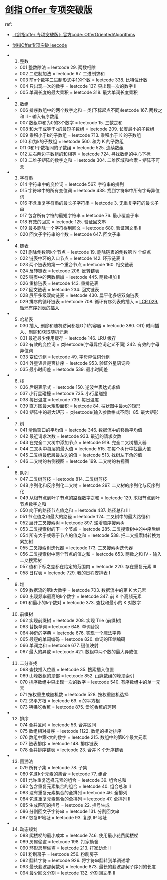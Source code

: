 # [剑指 Offer 专项突破版](https://github.com/doocs/leetcode/tree/main/lcof2)
ref:
- [《剑指offer 专项突破版》官方code: OfferOrientedAlgorithms](https://github.com/zhedahht/OfferOrientedAlgorithms)
- [剑指Offer专项突破 leecode](https://leetcode.cn/problem-list/h0pfVB6V/)

- 1. 整数

    - 001 整数除法 = leetcode 29. 两数相除
    - 002 二进制加法 = leetcode 67. 二进制求和
    - 003 前n个数字二进制形式中1的个数 = leetcode 338. 比特位计数
    - 004 只出现一次的数字 = leetcode 137. 只出现一次的数字 II
    - 005 单词长度的最大乘积 = leetcode 318. 最大单词长度乘积

- 2. 数组

    - 006 排序数组中的两个数字之和 = 类(下标起点不同)leetcode 167. 两数之和 II - 输入有序数组
    - 007 数组中和为0的3个数字 = leetcode 15. 三数之和
    - 008 和大于或等于k的最短子数组 = leetcode 209. 长度最小的子数组
    - 009 乘积小于k的子数组 = leetcode 713. 乘积小于 K 的子数组
    - 010 和为k的子数组 = leetcode 560. 和为 K 的子数组
    - 011 0和1个数相同的子数组 = leetcode 525. 连续数组
    - 012 左右两边子数组的和相等 = leetcode 724. 寻找数组的中心下标
    - 013 二维子矩阵的数字之和 = leetcode 304. 二维区域和检索 - 矩阵不可变

- 3. 字符串

    - 014 字符串中的变位词 = leetcode 567. 字符串的排列
    - 015 字符串中的所有变位词 = leetcode 438. 找到字符串中所有字母异位词
    - 016 不含重复字符串的最长子字符串 = leetcode 3. 无重复字符的最长子串
    - 017 包含所有字符的最短字符串 = leetcode 76. 最小覆盖子串
    - 018 有效的回文 = leetcode 125. 验证回文串
    - 019 最多删除一个字符得到回文 = leetcode 680. 验证回文串 II
    - 020 回文子字符串的个数 = leetcode 647. 回文子串

- 4. 链表

    - 021 删除倒数第k个节点 = leetcode 19. 删除链表的倒数第 N 个结点
    - 022 链表中环的入口节点 = leetcode 142. 环形链表 II
    - 023 两个链表的第一个重合节点 = leetcode 160. 相交链表
    - 024 反转链表 = leetcode 206. 反转链表
    - 025 链表中的两数相加 = leetcode 445. 两数相加 II
    - 026 重排链表 = leetcode 143. 重排链表
    - 027 回文链表 = leetcode 234. 回文链表
    - 028 展平多级双向链表 = leetcode 430. 扁平化多级双向链表
    - 029 排序的循环链表 = leetcode 708. 循环有序列表的插入 = [LCR 029. 循环有序列表的插入](https://leetcode.cn/problems/4ueAj6/description/?envType=problem-list-v2&envId=h0pfVB6V)

- 5. 哈希表

    - 030 插入, 删除和随机访问都是O(1)的容器 = leetcode 380. O(1) 时间插入、删除和获取随机元素
    - 031 最近最少使用缓存 = leetcode 146. LRU 缓存
    - 032 有效的变位词 = 类leetcode(字母异位词定义不同) 242. 有效的字母异位词
    - 033 变位词组 = leetcode 49. 字母异位词分组
    - 034 外星语言是否排序 = leetcode 953. 验证外星语词典
    - 035 最小时间差 = leetcode 539. 最小时间差

- 6. 栈

    - 036 后缀表示式 = leetcode 150. 逆波兰表达式求值
    - 037 小行星碰撞 = leetcode 735. 小行星碰撞
    - 038 每日温度 = leetcode 739. 每日温度
    - 039 直方图最大矩形面积 = leetcode 84. 柱状图中最大的矩形
    - 040 矩阵中的最大矩形 = 类leetcode(输入参数格式不同）85. 最大矩形

- 7. 树

    - 041 滑动窗口的平均值 = leetcode 346. 数据流中的移动平均值
    - 042 最近请求次数 = leetcode 933. 最近的请求次数
    - 043 在完全二叉树中添加节点 = leetcode 919. 完全二叉树插入器
    - 044 二叉树中每层的最大值 = leetcode 515. 在每个树行中找最大值
    - 045 二叉树最低层最左边的值 = leetcode 513. 找树左下角的值
    - 046 二叉树的右侧视图 = leetcode 199. 二叉树的右视图

- 8. 队列

    - 047 二叉树剪枝 = leetcode 814. 二叉树剪枝
    - 048 序列化和反序列化二叉树 = leetcode 297. 二叉树的序列化与反序列化
    - 049 从根节点到叶子节点的路径数字之和 = leetcode 129. 求根节点到叶节点数字之和
    - 050 向下的路径节点值之和 = leetcode 437. 路径总和 III
    - 051 节点值之和最大的路径 = leetcode 124. 二叉树中的最大路径和
    - 052 展开二叉搜索树 = leetcode 897. 递增顺序搜索树
    - 053 二叉搜索树的下一个节点 = leetcode 285. 二叉搜索树中的中序后继
    - 054 所有大于或等于节点的值之和 = leetcode 538. 把二叉搜索树转换为累加树
    - 055 二叉搜索树迭代器 = leetcode 173. 二叉搜索树迭代器
    - 056 二叉搜索树中两个节点的值之和 = leetcode 653. 两数之和 IV - 输入二叉搜索树
    - 057 值和下标之差都在给定的范围内 = leetcode 220. 存在重复元素 III
    - 058 日程表 = leetcode 729. 我的日程安排表 I

- 9. 堆

    - 059 数据流的第k大数字 = leetcode 703. 数据流中的第 K 大元素
    - 060 出现频率最高的k个数字 = leetcode 347. 前 K 个高频元素
    - 061 和最小的k个数对 = leetcode 373. 查找和最小的 K 对数字

- 10. 前缀树

    - 062 实现前缀树 = leetcode 208. 实现 Trie (前缀树)
    - 063 替换单词 = leetcode 648. 单词替换
    - 064 神奇的字典 = leetcode 676. 实现一个魔法字典
    - 065 最短的单词编码 = leetcode 820. 单词的压缩编码
    - 066 单词之和 = leetcode 677. 键值映射
    - 067 最大的异或 = leetcode 421. 数组中两个数的最大异或值

- 11. 二分查找

    - 068 查找插入位置 = leetcode 35. 搜索插入位置
    - 069 山峰数组的顶部 = leetcode 852. 山脉数组的峰顶索引
    - 070 排序数组中只出现一次的数字 = leetcode 540. 有序数组中的单一元素
    - 071 按权重生成随机数 = leetcode 528. 按权重随机选择
    - 072 求平方根 = leetcode 69. x 的平方根
    - 073 狒狒吃香蕉 = leetcode 875. 爱吃香蕉的珂珂

- 12. 排序

    - 074 合并区间 = leetcode 56. 合并区间
    - 075 数组相对排序 = leetcode 1122. 数组的相对排序
    - 076 数组中第k大的数字 = leetcode 215. 数组中的第K个最大元素
    - 077 链表排序 = leetcode 148. 排序链表
    - 078 合并排序链表 = leetcode 23. 合并 K 个升序链表

- 13. 回溯法

    - 079 所有子集 = leetcode 78. 子集
    - 080 包含k个元素的集合 = leetcode 77. 组合
    - 081 允许重复选择元素的组合 = leetcode 39. 组合总和
    - 082 包含重复元素集合的组合 = leetcode 40. 组合总和 II
    - 083 没有重复元素集合的全排列 = leetcode 46. 全排列
    - 084 包含重复元素集合的全排列 = leetcode 47. 全排列 II
    - 085 生成匹配的括号 = leetcode 22. 括号生成
    - 086 分割回文子字符串 = leetcode 131. 分割回文串
    - 087 恢复IP地址 = leetcode 93. 复原 IP 地址

- 14. 动态规划

    - 088 爬楼梯的最小成本 = leetcode 746. 使用最小花费爬楼梯
    - 089 房屋偷盗 = leetcode 198. 打家劫舍
    - 090 环形房屋偷盗 = leetcode 213. 打家劫舍 II
    - 091 粉刷房子 = leetcode 256. 粉刷房子
    - 092 翻转字符 = leetcode 926. 将字符串翻转到单调递增
    - 093 最长斐波那契数列 = leetcode 873. 最长的斐波那契子序列的长度
    - 094 最少回文分割 = leetcode 132. 分割回文串 II
